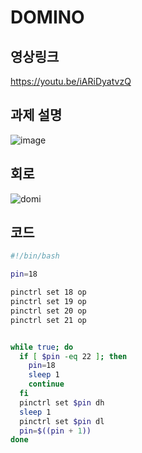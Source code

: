 # DOMINO

## 영상링크
https://youtu.be/iARiDyatvzQ

## 과제 설명
![image](https://github.com/user-attachments/assets/d8e6c858-66ed-4842-bc60-9e593b28cdf2)


## 회로
![domi](https://github.com/user-attachments/assets/05af6732-84de-47c7-99c0-d49fb588354d)


## 코드

```bash
#!/bin/bash

pin=18

pinctrl set 18 op
pinctrl set 19 op
pinctrl set 20 op
pinctrl set 21 op


while true; do
  if [ $pin -eq 22 ]; then
    pin=18
    sleep 1
    continue
  fi
  pinctrl set $pin dh
  sleep 1
  pinctrl set $pin dl
  pin=$((pin + 1))
done
```
